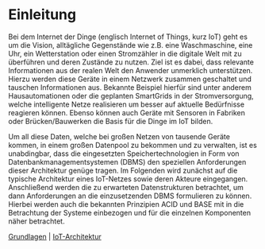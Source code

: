 # Einleitung

Bei dem Internet der Dinge (englisch Internet of Things, kurz IoT) geht es um die Vision, alltägliche Gegenstände wie z.B. eine Waschmaschine, eine Uhr, ein Wetterstation oder einen Stromzähler in die digitale Welt mit zu überführen und deren Zustände zu nutzen. Ziel ist es dabei, dass relevante Informationen aus der realen Welt den Anwender unmerklich unterstützen. Hierzu werden diese Geräte in einem Netzwerk zusammen geschaltet und tauschen Informationen aus. Bekannte Beispiel hierfür sind unter anderem Hausautomationen oder die geplanten SmartGrids in der Stromversorgung, welche intelligente Netze realisieren um besser auf aktuelle Bedürfnisse reagieren können. Ebenso können auch Geräte mit Sensoren in Fabriken oder Brücken/Bauwerken die Basis für die Dinge im IoT bilden.

Um all diese Daten, welche bei großen Netzen von tausende Geräte kommen, in einem großen Datenpool zu bekommen und zu verwalten, ist es unabdingbar, dass die eingesetzten Speichertechnologien in Form von Datenbankmanagementsystemen (DBMS) den speziellen Anforderungen dieser Architektur genüge tragen. Im Folgenden wird zunächst auf die typische Architektur eines IoT-Netzes sowie deren Akteure eingegangen. Anschließend werden die zu erwarteten Datenstrukturen betrachtet, um dann Anforderungen an die einzusetzenden DBMS formulieren zu können. Hierbei werden auch die bekannten Prinzipien ACID und BASE mit in die Betrachtung der Systeme einbezogen und für die einzelnen Komponenten näher betrachtet.


[Grundlagen](03_1_grundlagen.md) | [IoT-Architektur](03_3_iot-architektur.md)
